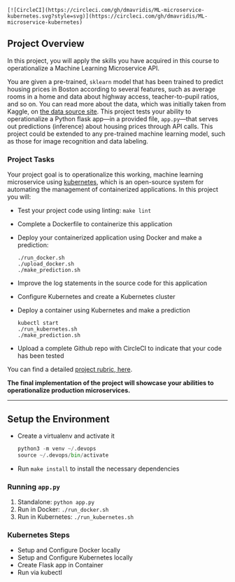 ```
[![CircleCI](https://circleci.com/gh/dmavridis/ML-microservice-kubernetes.svg?style=svg)](https://circleci.com/gh/dmavridis/ML-microservice-kubernetes)
```

## Project Overview

In this project, you will apply the skills you have acquired in this course to operationalize a Machine Learning Microservice API. 

You are given a pre-trained, `sklearn` model that has been trained to predict housing prices in Boston according to several features, such as average rooms in a home and data about highway access, teacher-to-pupil ratios, and so on. You can read more about the data, which was initially taken from Kaggle, on [the data source site](https://www.kaggle.com/c/boston-housing). This project tests your ability to operationalize a Python flask app—in a provided file, `app.py`—that serves out predictions (inference) about housing prices through API calls. This project could be extended to any pre-trained machine learning model, such as those for image recognition and data labeling.

### Project Tasks

Your project goal is to operationalize this working, machine learning microservice using [kubernetes](https://kubernetes.io/), which is an open-source system for automating the management of containerized applications. In this project you will:
* Test your project code using linting: `make lint`

* Complete a Dockerfile to containerize this application

* Deploy your containerized application using Docker and make a prediction: 

  ```
  ./run_docker.sh
  ./upload_docker.sh
  ./make_prediction.sh
  ```

* Improve the log statements in the source code for this application

* Configure Kubernetes and create a Kubernetes cluster

* Deploy a container using Kubernetes and make a prediction

  ```
  kubectl start
  ./run_kubernetes.sh
  ./make_prediction.sh
  ```

  

* Upload a complete Github repo with CircleCI to indicate that your code has been tested

You can find a detailed [project rubric, here](https://review.udacity.com/#!/rubrics/2576/view).

**The final implementation of the project will showcase your abilities to operationalize production microservices.**

---

## Setup the Environment

* Create a virtualenv and activate it

  ```python
  python3 -m venv ~/.devops
  source ~/.devops/bin/activate
  ```

* Run `make install` to install the necessary dependencies

### Running `app.py`

1. Standalone:  `python app.py`
2. Run in Docker:  `./run_docker.sh`
3. Run in Kubernetes:  `./run_kubernetes.sh`

### Kubernetes Steps

* Setup and Configure Docker locally
* Setup and Configure Kubernetes locally
* Create Flask app in Container
* Run via kubectl
